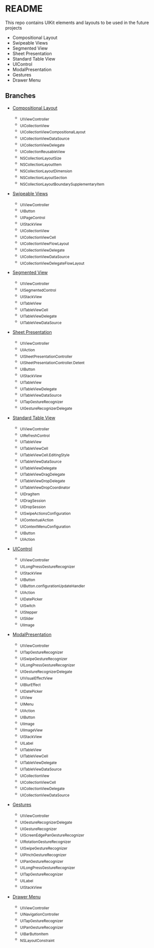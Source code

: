 # README
This repo contains UIKit elements and layouts to be used in the future projects

- Compositional Layout
- Swipeable Views
- Segmented View
- Sheet Presentation
- Standard Table View
- UIControl
- ModalPresentation
- Gestures
- Drawer Menu

## Branches
- [Compositional Layout](https://github.com/uckmhnds/Layouts/tree/CompositionalLayout)
    - <sub>UIViewController</sub>
    - <sub>UICollectionView</sub>
    - <sub>UICollectionViewCompositionalLayout</sub>
    - <sub>UICollectionViewDataSource</sub>
    - <sub>UICollectionViewDelegate</sub>
    - <sub>UICollectionReusableView</sub>
    - <sub>NSCollectionLayoutSize</sub>
    - <sub>NSCollectionLayoutItem</sub>
    - <sub>NSCollectionLayoutDimension</sub>
    - <sub>NSCollectionLayoutSection</sub>
    - <sub>NSCollectionLayoutBoundarySupplementaryItem</sub>

- [Swipeable Views](https://github.com/uckmhnds/Layouts/tree/SwipeableViews)
    - <sub>UIViewController</sub>
    - <sub>UIButton</sub>
    - <sub>UIPageControl</sub>
    - <sub>UIStackView</sub>
    - <sub>UICollectionView</sub>
    - <sub>UICollectionViewCell</sub>
    - <sub>UICollectionViewFlowLayout</sub>
    - <sub>UICollectionViewDelegate</sub>
    - <sub>UICollectionViewDataSource</sub>
    - <sub>UICollectionViewDelegateFlowLayout</sub>


- [Segmented View](https://github.com/uckmhnds/Layouts/tree/SegmentedView)
    - <sub>UIViewController</sub>
    - <sub>UISegmentedControl</sub>
    - <sub>UIStackView</sub>
    - <sub>UITableView</sub>
    - <sub>UITableViewCell</sub>
    - <sub>UITableViewDelegate</sub>
    - <sub>UITableViewDataSource</sub>


- [Sheet Presentation](https://github.com/uckmhnds/Layouts/tree/SheetPresentation)
    - <sub>UIViewController</sub>
    - <sub>UIAction</sub>
    - <sub>UISheetPresentationController</sub>
    - <sub>UISheetPresentationController.Detent</sub>
    - <sub>UIButton</sub>
    - <sub>UIStackView</sub>
    - <sub>UITableView</sub>
    - <sub>UITableViewDelegate</sub>
    - <sub>UITableViewDataSource</sub>
    - <sub>UITapGestureRecognizer</sub>
    - <sub>UIGestureRecognizerDelegate</sub>


- [Standard Table View](https://github.com/uckmhnds/Layouts/tree/StandardTableView)
    - <sub>UIViewController</sub>
    - <sub>UIRefreshControl</sub>
    - <sub>UITableView</sub>
    - <sub>UITableViewCell</sub>
    - <sub>UITableViewCell.EditingStyle</sub>
    - <sub>UITableViewDataSource</sub>
    - <sub>UITableViewDelegate</sub>
    - <sub>UITableViewDragDelegate</sub>
    - <sub>UITableViewDropDelegate</sub>
    - <sub>UITableViewDropCoordinator</sub>
    - <sub>UIDragItem</sub>
    - <sub>UIDragSession</sub>
    - <sub>UIDropSession</sub>
    - <sub>UISwipeActionsConfiguration</sub>
    - <sub>UIContextualAction</sub>
    - <sub>UIContextMenuConfiguration</sub>
    - <sub>UIButton</sub>
    - <sub>UIAction</sub>


- [UIControl](https://github.com/uckmhnds/Layouts/tree/UIControl)
    - <sub>UIViewController</sub>
    - <sub>UILongPressGestureRecognizer</sub>
    - <sub>UIStackView</sub>
    - <sub>UIButton</sub>
    - <sub>UIButton.configurationUpdateHandler</sub>
    - <sub>UIAction</sub>
    - <sub>UIDatePicker</sub>
    - <sub>UISwitch</sub>
    - <sub>UIStepper</sub>
    - <sub>UISlider</sub>
    - <sub>UIImage</sub>


- [ModalPresentation](https://github.com/uckmhnds/Layouts/tree/ModalPresentation)
    - <sub>UIViewController</sub>
    - <sub>UITapGestureRecognizer</sub>
    - <sub>UISwipeGestureRecognizer</sub>
    - <sub>UILongPressGestureRecognizer</sub>
    - <sub>UIGestureRecognizerDelegate</sub>
    - <sub>UIVisualEffectView</sub>
    - <sub>UIBlurEffect</sub>
    - <sub>UIDatePicker</sub>
    - <sub>UIView</sub>
    - <sub>UIMenu</sub>
    - <sub>UIAction</sub>
    - <sub>UIButton</sub>
    - <sub>UIImage</sub>
    - <sub>UIImageView</sub>
    - <sub>UIStackView</sub>
    - <sub>UILabel</sub>
    - <sub>UITableView</sub>
    - <sub>UITableViewCell</sub>
    - <sub>UITableViewDelegate</sub>
    - <sub>UITableViewDataSource</sub>
    - <sub>UICollectionView</sub>
    - <sub>UICollectionViewCell</sub>
    - <sub>UICollectionViewDelegate</sub>
    - <sub>UICollectionViewDataSource</sub>


- [Gestures](https://github.com/uckmhnds/Layouts/tree/Gestures)
    - <sub>UIViewController</sub>
    - <sub>UIGestureRecognizerDelegate</sub>
    - <sub>UIGestureRecognizer</sub>
    - <sub>UIScreenEdgePanGestureRecognizer</sub>
    - <sub>UIRotationGestureRecognizer</sub>
    - <sub>UISwipeGestureRecognizer</sub>
    - <sub>UIPinchGestureRecognizer</sub>
    - <sub>UIPanGestureRecognizer</sub>
    - <sub>UILongPressGestureRecognizer</sub>
    - <sub>UITapGestureRecognizer</sub>
    - <sub>UILabel</sub>
    - <sub>UIStackView</sub>


- [Drawer Menu](https://github.com/uckmhnds/Layouts/tree/DrawerMenu)
    - <sub>UIViewController</sub>
    - <sub>UINavigationController</sub>
    - <sub>UITapGestureRecognizer</sub>
    - <sub>UIPanGestureRecognizer</sub>
    - <sub>UIBarButtonItem</sub>
    - <sub>NSLayoutConstraint</sub>

